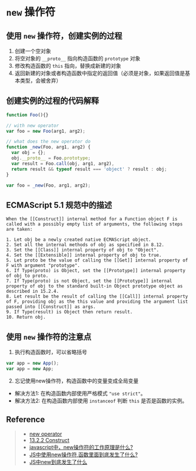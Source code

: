 # `new` 操作符

## 使用 `new` 操作符，创建实例的过程
1. 创建一个空对象
2. 将空对象的 `__proto__` 指向构造函数的 `prototype` 对象
3. 修改构造函数的 `this` 指向，替换成新建的对象
4. 返回新建的对象或者构造函数中指定的返回值（必须是对象，如果返回值是基本类型，会被舍弃）

## 创建实例的过程的代码解释
```javascript
function Foo(){}

// with new operator
var foo = new Foo(arg1, arg2);

// what does the new operator do
function _new(Foo, arg1, arg2) {
  var obj = {};
  obj.__proto__ = Foo.prototype;
  var result = Foo.call(obj, arg1, arg2),
  return result && typeof result === 'object' ? result : obj;
}

var foo = _new(Foo, arg1, arg2);
```

## ECMAScript 5.1 规范中的描述
```
When the [[Construct]] internal method for a Function object F is called with a possibly empty list of arguments, the following steps are taken:

1. Let obj be a newly created native ECMAScript object.
2. Set all the internal methods of obj as specified in 8.12.
3. Set the [[Class]] internal property of obj to "Object".
4. Set the [[Extensible]] internal property of obj to true.
5. Let proto be the value of calling the [[Get]] internal property of F with argument "prototype".
6. If Type(proto) is Object, set the [[Prototype]] internal property of obj to proto.
7. If Type(proto) is not Object, set the [[Prototype]] internal property of obj to the standard built-in Object prototype object as described in 15.2.4.
8. Let result be the result of calling the [[Call]] internal property of F, providing obj as the this value and providing the argument list passed into [[Construct]] as args.
9. If Type(result) is Object then return result.
10. Return obj.
```

## 使用 `new` 操作符的注意点
1. 执行构造函数时，可以省略括号
```javascript
var app = new App();
var app = new App;
```

2. 忘记使用new操作符，构造函数中的变量变成全局变量
 - 解决方法1: 在构造函数内部使用严格模式 `"use strict"`。
 - 解决方法2: 在构造函数内部使用 `instanceof` 判断 `this` 是否是函数的实例。

## Reference
> - [new operator](https://developer.mozilla.org/en-US/docs/Web/JavaScript/Reference/Operators/new)
> - [13.2.2 Construct](http://www.ecma-international.org/ecma-262/5.1/#sec-13.2.2)
> - [javascript中，new操作符的工作原理是什么?](https://www.zhihu.com/question/36440948)
> - [JS中使用new操作符,函数里面到底发生了什么?](http://zhenghaoju700.blog.163.com/blog/static/13585951820146271446717/)
> - [JS中new到底发生了什么](http://warjiang.github.io/devcat/2016/05/12/JS中new到底发生了什么/)
